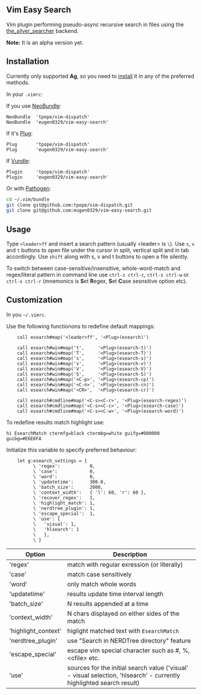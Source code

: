 ## Vim Easy Search

Vim plugin performing pseudo-async recursive search in files using the
[the_silver_searcher](https://github.com/ggreer/the_silver_searcher#readme) backend.

**Note:** It is an alpha version yet.


## Installation
Currently only supported **Ag**, so you need to
[install](https://github.com/ggreer/the_silver_searcher#installing)
it in any of the preferred methods.

In your `.vimrc`:

If you use [NeoBundle](https://github.com/Shougo/neobundle.vim#readme):
```vim
NeoBundle  'tpope/vim-dispatch'
NeoBundle  'eugen0329/vim-easy-search'
```

If it's [Plug](https://github.com/junegunn/vim-plug#readme):

```vim
Plug       'tpope/vim-dispatch'
Plug       'eugen0329/vim-easy-search'
```

If [Vundle](https://github.com/junegunn/vim-plug#readme):

```vim
Plugin     'tpope/vim-dispatch'
Plugin     'eugen0329/vim-easy-search'
```

Or with [Pathogen](https://github.com/tpope/vim-pathogen#readme):

```bash
cd ~/.vim/bundle
git clone git@github.com:tpope/vim-dispatch.git
git clone git@github.com:eugen0329/vim-easy-search.git
```

## Usage

Type `<leader>ff` and insert a search pattern (usually \<leader\> is `\`). Use `s`, `v` and `t` 
buttons to open file under the cursor in split, vertical split and in tab accordingly. Use `shift`
along with s, v and t buttons to open a file silently.

To switch between case-sensitive/insensitive, whole-word-match and regex/literal pattern in command
line use `ctrl-s ctrl-c`, `ctrl-s ctrl-w` or `ctrl-s ctrl-r` (mnemonics is **S**et **R**egex,
**S**et **C**ase sesnsitive option etc).

## Customization

In you `~/.vimrc`.

Use the following functionons to redefine default mappings:

```vim
    call esearch#map('<leader>ff', '<Plug>(esearch)')

    call esearch#win#map('t',     '<Plug>(esearch-t)')
    call esearch#win#map('T',     '<Plug>(esearch-T)')
    call esearch#win#map('s',     '<Plug>(esearch-s)')
    call esearch#win#map('v',     '<Plug>(esearch-v)')
    call esearch#win#map('V',     '<Plug>(esearch-V)')
    call esearch#win#map('S',     '<Plug>(esearch-S)')
    call esearch#win#map('<C-p>', '<Plug>(esearch-cp)')
    call esearch#win#map('<C-n>', '<Plug>(esearch-cn)')
    call esearch#win#map('<CR>',  '<Plug>(esearch-cr)')

    call esearch#cmdline#map('<C-s><C-r>', '<Plug>(esearch-regex)')
    call esearch#cmdline#map('<C-s><C-c>', '<Plug>(esearch-case)')
    call esearch#cmdline#map('<C-s><C-w>', '<Plug>(esearch-word)')
```

To redefine results match highlight use:

```vim
hi EsearchMatch ctermfg=black ctermbg=white guifg=#000000 guibg=#E6E6FA
```

Initialize this variable to specify preferred behaviour:

```vim
    let g:esearch_settings = {
          \ 'regex':           0,
          \ 'case':            0,
          \ 'word':            0,
          \ 'updatetime':      300.0,
          \ 'batch_size':      2000,
          \ 'context_width':   { 'l': 60, 'r': 60 },
          \ 'recover_regex':   1,
          \ 'highlight_match': 1,
          \ 'nerdtree_plugin': 1,
          \ 'escape_special':  1,
          \ 'use': { 
          \   'visual': 1,
          \   'hlsearch': 1
          \   },
          \ }
```

| Option              |     Description                                               |
|---------------------|---------------------------------------------------------------|
| 'regex'             | match with regular exression (or literally)                   |
| 'case'              | match case sensitively                                        |
| 'word'              | only match whole words                                        |
| 'updatetime'        | results update time interval length                           |
| 'batch_size'        | N results appended at a time                                  |
| 'context_width'     | N chars displayed on either sides of the match                |
| 'highlight_context' | higlight matched text with `EsearchMatch`                     |
| 'nerdtree_plugin'   | use "Search in NERDTree directory" feature                    |
| 'escape_special'    | escape vim special character such as #, %, \<cfile\> etc.  |
| 'use'               | sources for the initial search value ('visual' - visual selection, 'hlsearch' - currently highlighted search result)  |
